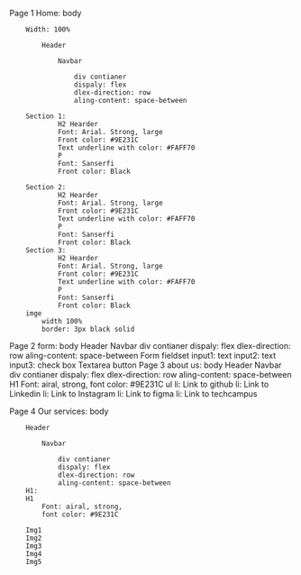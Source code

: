 Page 1 Home:
        body

        Width: 100%

            Header

                Navbar

                    div contianer
                    dispaly: flex
                    dlex-direction: row
                    aling-content: space-between

        Section 1:
                H2 Hearder
                Font: Arial. Strong, large
                Front color: #9E231C
                Text underline with color: #FAFF70
                P
                Font: Sanserfi
                Front color: Black

        Section 2:
                H2 Hearder
                Font: Arial. Strong, large
                Front color: #9E231C
                Text underline with color: #FAFF70
                P
                Font: Sanserfi
                Front color: Black
        Section 3:
                H2 Hearder
                Font: Arial. Strong, large
                Front color: #9E231C
                Text underline with color: #FAFF70
                P
                Font: Sanserfi
                Front color: Black
        imge
            width 100%
            border: 3px black solid
Page 2 form:
    body
        Header
            Navbar
            div contianer
            dispaly: flex
            dlex-direction: row
            aling-content: space-between
        Form
            fieldset
                input1: text
                input2: text
                input3: check box
                Textarea
                button
Page 3 about us:
    body
        Header
            Navbar
            div contianer
            dispaly: flex
            dlex-direction: row
            aling-content: space-between
        H1
        Font: airal, strong,
        font color: #9E231C
        ul
            li: Link to github
            li: Link to Linkedin
            li: Link to Instagram
            li: Link to figma
            li: Link to techcampus


Page 4 Our services:
    body

        Header

            Navbar

                div contianer
                dispaly: flex
                dlex-direction: row
                aling-content: space-between
        H1:
        H1
            Font: airal, strong,
            font color: #9E231C

        Img1
        Img2
        Img3
        Img4
        Img5
